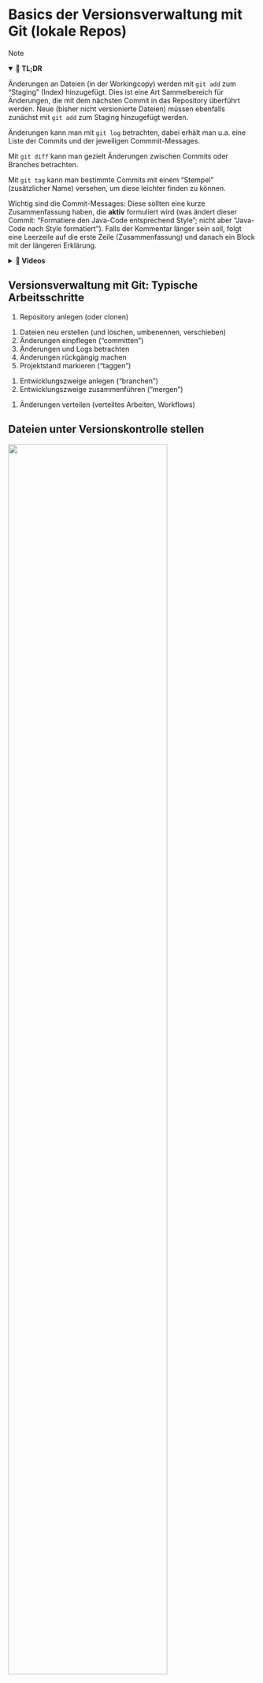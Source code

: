 # Basics der Versionsverwaltung mit Git (lokale Repos)

> [!NOTE]
>
> <details open>
>
> <summary><strong>🎯 TL;DR</strong></summary>
>
> Änderungen an Dateien (in der Workingcopy) werden mit `git add` zum
> “Staging” (Index) hinzugefügt. Dies ist eine Art Sammelbereich für
> Änderungen, die mit dem nächsten Commit in das Repository überführt
> werden. Neue (bisher nicht versionierte Dateien) müssen ebenfalls
> zunächst mit `git add` zum Staging hinzugefügt werden.
>
> Änderungen kann man mit `git log` betrachten, dabei erhält man u.a.
> eine Liste der Commits und der jeweiligen Commmit-Messages.
>
> Mit `git diff` kann man gezielt Änderungen zwischen Commits oder
> Branches betrachten.
>
> Mit `git tag` kann man bestimmte Commits mit einem “Stempel”
> (zusätzlicher Name) versehen, um diese leichter finden zu können.
>
> Wichtig sind die Commit-Messages: Diese sollten eine kurze
> Zusammenfassung haben, die **aktiv** formuliert wird (was ändert
> dieser Commit: “Formatiere den Java-Code entsprechend Style”; nicht
> aber “Java-Code nach Style formatiert”). Falls der Kommentar länger
> sein soll, folgt eine Leerzeile auf die erste Zeile (Zusammenfassung)
> und danach ein Block mit der längeren Erklärung.
>
> </details>
>
> <details>
>
> <summary><strong>🎦 Videos</strong></summary>
>
> - [VL Git Basics](https://youtu.be/GxJI8nmZVE8)
> - [Demo New Files](https://youtu.be/ITF8wj8GluM)
> - [Demo Arbeitsablauf: Datei ändern - stagen -
>   committen](https://youtu.be/SFIVudlVUhg)
> - [Demo Amend](https://youtu.be/0uczjI7wsrQ)
> - [Demo Log](https://youtu.be/vmb-PZ1Efkg)
> - [Demo Diff](https://youtu.be/XB8lfGuU6ZI)
> - [Demo Tag](https://youtu.be/F1W0RqrxCho)
>
> </details>

## Versionsverwaltung mit Git: Typische Arbeitsschritte

1.  Repository anlegen (oder clonen)

<!-- -->

1.  Dateien neu erstellen (und löschen, umbenennen, verschieben)
2.  Änderungen einpflegen (“committen”)
3.  Änderungen und Logs betrachten
4.  Änderungen rückgängig machen
5.  Projektstand markieren (“taggen”)

<!-- -->

1.  Entwicklungszweige anlegen (“branchen”)
2.  Entwicklungszweige zusammenführen (“mergen”)

<!-- -->

1.  Änderungen verteilen (verteiltes Arbeiten, Workflows)

## Dateien unter Versionskontrolle stellen

<img src="images/workflow.png" width="80%">

1.  `git add .` (oder `git add <file>`)

    =\> Stellt alle Dateien (bzw. die Datei `<file>`) im aktuellen
    Verzeichnis unter Versionskontrolle

2.  `git commit`

    =\> Fügt die Dateien dem Repository hinzu

**Abfrage mit `git status`**

## Änderungen einpflegen

<img src="images/lifecycle.png" width="70%">

- Abfrage mit: `git status`
- “Staging” von modifizierten Dateien: `git add <file>`
- Committen der Änderungen im Stage: `git commit`

*Anmerkung*: Alternativ auch mit `git commit -m "Kommentar"`, um das
Öffnen des Editors zu vermeiden … geht einfach schneller ;)

Das “staging area” stellt eine Art Zwischenebene zwischen Working Copy
und Repository dar: Die Änderungen sind temporär “gesichert”, aber noch
nicht endgültig im Repository eingepflegt (“committed”).

Man kann den Stage dazu nutzen, um Änderungen an einzelnen Dateien zu
sammeln und diese dann (in einem Commit) gemeinsam einzuchecken.

Man kann den Stage in der Wirkung umgehen, indem man alle in der Working
Copy vorliegenden Änderungen per `git commit -a -m "Kommentar"`
eincheckt. Der Schalter “`-a`” nimmt alle vorliegenden Änderungen an
**bereits versionierten** Dateien, fügt diese dem Stage hinzu und führt
dann den Commit durch. Das ist das von SVN bekannte Verhalten. Achtung:
Nicht versionierte Dateien bleiben dabei außen vor!

## Letzten Commit ergänzen

- `git commit --amend -m "Eigentlich wollte ich das so sagen"`

  Wenn keine Änderungen im Stage sind, wird so die letzte Commit-Message
  geändert.

<!-- -->

- `git add <file>; git commit --amend`

  Damit können vergessene Änderungen an der Datei `<file>` zusätzlich im
  letzten Commit aufgezeichnet werden.

  In beiden Fällen ändert sich die Commit-ID!

## Weitere Datei-Operationen: hinzufügen, umbenennen, löschen

- Neue (unversionierte) Dateien und Änderungen an versionierten Dateien
  zum Staging hinzufügen: `git add <file>`
- Löschen von Dateien (Repo+Workingcopy): `git rm <file>`
- Löschen von Dateien (nur Repo): `git rm --cached <file>`
- Verschieben/Umbenennen: `git mv <fileAlt> <fileNeu>`

Aus Sicht von Git sind zunächst alle Dateien “untracked”, d.h. stehen
nicht unter Versionskontrolle.

Mit `git add <file>` (und `git commit`) werden Dateien in den Index (den
Staging-Bereich, d.h. nach dem Commit letztlich in das Repository)
aufgenommen. Danach stehen sie unter “Beobachtung” (Versionskontrolle).
So lange, wie eine Datei identisch zur Version im Repository ist, gilt
sie als unverändert (“unmodified”). Eine Änderung führt entsprechend zum
Zustand “modified”, und ein `git add <file>` speichert die Änderungen im
Stage. Ein Commit überführt die im Stage vorgemerkte Änderung in das
Repo, d.h. die Datei gilt wieder als “unmodified”.

Wenn eine Datei nicht weiter versioniert werden soll, kann sie aus dem
Repo entfernt werden. Dies kann mit `git rm <file>` geschehen, wobei die
Datei auch aus der Workingcopy gelöscht wird. Wenn die Datei erhalten
bleiben soll, aber nicht versioniert werden soll (also als “untracked”
markiert werden soll), dann muss sie mit `git rm --cached <file>` aus
der Versionskontrolle gelöscht werden. Achtung: Die Datei ist dann nur
ab dem aktuellen Commit gelöscht, d.h. frühere Revisionen enthalten die
Datei noch!

Wenn eine Datei umbenannt werden soll, geht das mit
`git mv <fileAlt> <fileNeu>`. Letztlich ist dies nur eine Abkürzung für
die Folge `git rm --cached <fileAlt>`, manuelles Umbenennen der Datei in
der Workingcopy und `git add <fileNeu>`.

## Commits betrachten

- Liste aller Commits: `git log`
  - `git log -<n>` oder `git log --since="3 days ago"` Meldungen
    eingrenzen …
  - `git log --stat` Statistik …
  - `git log --author="pattern"` Commits eines Autors
  - `git log <file>` Änderungen einer Datei

<!-- -->

- Inhalt eines Commits: `git show`

## Änderungen und Logs betrachten

- `git diff [<file>]`

  Änderungen zwischen Workingcopy und letztem Commit (ohne Stage)

  Das “staging area” wird beim Diff von Git behandelt, als wären die
  dort hinzugefügten Änderungen bereits eingecheckt (genauer: als
  letzter Commit im aktuellen Branch im Repo vorhanden). D.h. wenn
  Änderungen in einer Datei mittels `git add <datei>` dem Stage
  hinzugefügt wurden, zeigt `git diff <datei>` keine Änderungen an!

<!-- -->

- `git diff commitA commitB`

  Änderungen zwischen Commits

<!-- -->

- Blame: `git blame <file>`

  Wer hat was wann gemacht?

## Dateien ignorieren: *.gitignore*

- Nicht alle Dateien gehören ins Repo:
  - generierte Dateien: `.class`
  - temporäre Dateien
- Datei `.gitignore` anlegen und committen
  - Wirkt auch für Unterordner
  - Inhalt: Reguläre Ausdrücke für zu ignorierende Dateien und Ordner

``` gitignore
    # Compiled source #
    *.class
    *.o
    *.so

    # Packages #
    *.zip

    # All directories and files in a directory #
    bin/**/*
```

<p align="right"><a href="https://linux.die.net/man/5/gitignore">man 5 gitignore</a></p>

## Zeitmaschine

- Änderungen in Workingcopy rückgängig machen
  - Änderungen nicht in Stage: `git checkout <file>` oder
    `git restore <file>`
  - Änderungen in Stage: `git reset HEAD <file>` oder
    `git restore --staged <file>`

  =\> Hinweise von `git status` beachten!

<!-- -->

- Datei aus altem Stand holen:
  - `git checkout <commit> <file>`, oder
  - `git restore --source <commit> <file>`
- Commit verwerfen, Geschichte neu: `git revert <commit>`

*Hinweis*: In den neueren Versionen von Git ist der Befehl `git restore`
hinzugekommen, mit dem Änderungen rückgängig gemacht werden können. Der
bisherige Befehl `git checkout` steht immer noch zur Verfügung und
bietet über `git restore` hinaus weitere Anwendungsmöglichkeiten.

- Stempel (Tag) vergeben: `git tag <tagname> <commit>`
- Tags anzeigen: `git tag` und `git show <tagname>`

## Wann und wie committen?

<div align="center">

**Jeder Commit stellt einen Rücksetzpunkt dar!**

</div>

Typische Regeln:

- Kleinere “Häppchen” einchecken: ein Feature oder Task (das nennt man
  auch *atomic commit*: das kleinste Set an Änderungen, die gemeinsam
  Sinn machen und die ggf. gemeinsam zurückgesetzt werden können)
- Logisch zusammenhängende Änderungen gemeinsam einchecken
- Projekt muss nach Commit compilierbar sein
- Projekt sollte nach Commit lauffähig sein

Ein Commit sollte in sich geschlossen sein, d.h. die kleinste Menge an
Änderungen enthalten, die gemeinsam einen Sinn ergeben und die (bei
Bedarf) gemeinsam zurückgesetzt oder verschoben werden können. Das nennt
man auch **atomic commit**.

Wenn Sie versuchen, die Änderungen in Ihrem Commit zu beschreiben (siehe
nächste Folie “Commit-Messages”), dann werden Sie einen *atomic commit*
mit einem kurzen Satz (natürlich im Imperativ!) beschreiben können. Wenn
Sie mehr Text brauchen, haben Sie wahrscheinlich keinen *atomic commit*
mehr vor sich.

**Lesen Sie dazu auch [How atomic Git commits dramatically increased my
productivity - and will increase yours
too](https://dev.to/samuelfaure/how-atomic-git-commits-dramatically-increased-my-productivity-and-will-increase-yours-too-4a84).**

## Schreiben von Commit-Messages: WARUM?!

Schauen Sie sich einmal einen Screenshot eines
`git log --oneline 61e48f0..e2c8076` im
[Dungeon-CampusMinden/Dungeon](https://github.com/Dungeon-CampusMinden/Dungeon)
an:

<img src="images/screenshot_git_log.png">

Nun stellen Sie sich vor, Sie sind auf der Suche nach Informationen,
suchen einen bestimmten Commit oder wollen eine bestimmte Änderung
finden …

Wenn man das genauer analysiert, dann stören bestimmte Dinge:

- Mischung aus Deutsch und Englisch
- “Vor-sich-hin-Murmeln”: “Layer system 5”
- Teileweise werden Tags genutzt wie `[BUG]`, aber nicht durchgängig
- Mischung zwischen verschiedenen Formen: “Repo umbenennen”, “Benenne
  Repo um”, “Repo umbenannt”
- Unterschiedliche Groß- und Kleinschreibung
- Sehr unterschiedlich lange Zeilen/Kommentare

**Das Beachten einheitlicher Regeln ist enorm wichtig!**

Leider sagt sich das so leicht - in der Praxis macht man es dann doch
schnell wieder unsauber. Dennoch, auch im Dungeon-Repo gibt es einen
positiven Trend (`git log --oneline 8039d6c..7f49e89`):

<img src="images/screenshot_git_log_recent.png">

Typische Regeln und Konventionen tauchen überall auf, beispielsweise in
Chacon und Straub ([2014](#ref-Chacon2014)) oder bei Tim Pope (siehe
nächstes Beispiel) oder bei [“How to Write a Git Commit
Message”](https://cbea.ms/git-commit/).

``` markdown
Short (50 chars or less) summary of changes

More detailed explanatory text, if necessary.  Wrap it to about
72 characters or so.  In some contexts, the first line is treated
as the subject of an email and the rest of the text as the body.
The blank line separating the summary from the body is critical
(unless you omit the body entirely); tools like rebase can get
confused if you run the two together.

Further paragraphs come after blank lines.

 - Bullet points are okay, too
 - Typically a hyphen or asterisk is used for the bullet, preceded
   by a single space, with blank lines in between, but conventions
   vary here
```

Quelle: [“A Note About Git Commit
Messages”](https://tbaggery.com/2008/04/19/a-note-about-git-commit-messages.html)
by [Tim Pope](https://tpo.pe/) on tbaggery.com

Denken Sie sich die Commit-Message als E-Mail an einen zukünftigen
Entwickler, der das in fünf Jahren liest!

Vom Aufbau her hat eine E-Mail auch eine Summary und dann den
eigentlichen Inhalt … Erklären Sie das **“WARUM”** der Änderung! (Das
“WER”, “WAS”, “WANN” wird bereits automatisch von Git aufgezeichnet …)

<div align="center">

**Lesen (und beachten) Sie unbedingt auch [“How to Write a Git Commit
Message”](https://cbea.ms/git-commit/)!**

</div>

## Wrap-Up

- Änderungen einpflegen zweistufig (`add`, `commit`)
- Status der Workingcopy mit `status` ansehen
- Logmeldungen mit `log` ansehen
- Änderungen auf einem File mit `diff` bzw. `blame` ansehen
- Projektstand markieren mit `tag`
- Ignorieren von Dateien/Ordnern: Datei `.gitignore`

## 📖 Zum Nachlesen

- Chacon und Straub ([2014, Kap. 2](#ref-Chacon2014))
- Atlassian Pty Ltd ([2022](#ref-AtlassianGit))
- Github Inc. ([2022](#ref-GitCheatSheet))

------------------------------------------------------------------------

> [!TIP]
>
> <details>
>
> <summary><strong>✅ Lernziele</strong></summary>
>
> - k3: Umgang mit Dateien: Hinzufügen zum und Löschen aus Repo
> - k3: Umgang mit Änderungen: Hinzufügen zum Staging und Commit
> - k3: Herausfinden von Unterschieden, Ansehen der Historie
> - k3: Ignorieren von Dateien und Ordnern
>
> </details>
>
> <details>
>
> <summary><strong>🧩 Quizzes</strong></summary>
>
> - [Quiz Git Basics
>   (ILIAS)](https://www.hsbi.de/elearning/goto.php?target=tst_1106241&client_id=FH-Bielefeld)
>
> </details>
>
> <details>
>
> <summary><strong>🏅 Challenges</strong></summary>
>
> **Versionierung 101**
>
> 1.  Legen Sie ein Repository an.
> 2.  Fügen Sie Dateien dem Verzeichnis hinzu und stellen Sie *einige*
>     davon unter Versionskontrolle.
> 3.  Ändern Sie eine Datei und versionieren Sie die Änderung.
> 4.  Was ist der Unterschied zwischen “`git add .; git commit`” und
>     “`git commit -a`”?
> 5.  Wie finden Sie heraus, welche Dateien geändert wurden?
> 6.  Entfernen Sie eine Datei aus der Versionskontrolle, aber nicht aus
>     dem Verzeichnis!
> 7.  Entfernen Sie eine Datei komplett (Versionskontrolle und
>     Verzeichnis).
> 8.  Ändern Sie eine Datei und betrachten die Unterschiede zum letzten
>     Commit.
> 9.  Fügen Sie eine geänderte Datei zum Index hinzu. Was erhalten Sie
>     bei `git diff <datei>`?
> 10. Wie können Sie einen früheren Stand einer Datei wiederherstellen?
>     Wie finden Sie überhaupt den Stand?
> 11. Legen Sie sich ein Java-Projekt in Ihrer IDE an an. Stellen Sie
>     dieses Projekt unter Git-Versionskontrolle. Führen Sie die vorigen
>     Schritte mit Ihrer IDE durch.
>
> **Interaktive Git-Tutorials**: Schaffen Sie die Rätsel?
>
> - [Learn Git Branching](https://learngitbranching.js.org/)
> - [Oh My Git!](https://ohmygit.org/)
> - [Git Time](https://git.bradwoods.io/)
>
> </details>

------------------------------------------------------------------------

> [!NOTE]
>
> <details>
>
> <summary><strong>👀 Quellen</strong></summary>
>
> <div id="refs" class="references csl-bib-body hanging-indent"
> entry-spacing="0">
>
> <div id="ref-AtlassianGit" class="csl-entry">
>
> Atlassian Pty Ltd. 2022. „Become a Git Guru.“ 2022.
> <https://www.atlassian.com/git/tutorials>.
>
> </div>
>
> <div id="ref-Chacon2014" class="csl-entry">
>
> Chacon, S., und B. Straub. 2014. *Pro Git*. 2. Aufl. Apress.
> <https://git-scm.com/book/en/v2>.
>
> </div>
>
> <div id="ref-GitCheatSheet" class="csl-entry">
>
> Github Inc. 2022. „Git Cheat Sheets“. 2022.
> <https://training.github.com/>.
>
> </div>
>
> </div>
>
> </details>

------------------------------------------------------------------------

<img src="https://licensebuttons.net/l/by-sa/4.0/88x31.png" width="10%">

Unless otherwise noted, this work is licensed under CC BY-SA 4.0.

**Exceptions:**

- [“A Note About Git Commit
  Messages”](https://tbaggery.com/2008/04/19/a-note-about-git-commit-messages.html)
  by [Tim Pope](https://tpo.pe/) on tbaggery.com

<blockquote><p><sup><sub><strong>Last modified:</strong> e9b0bb0 (markdown: switch to leaner yaml header (#31), 2025-08-08)<br></sub></sup></p></blockquote>

